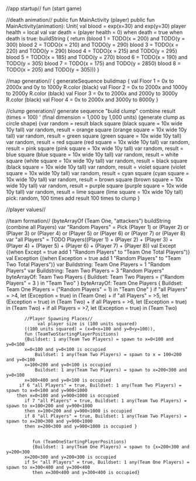 //app startup//
fun (start game)


//death animation//
public fun MainActivity (player)
public fun MainActivity(animation): Unit{
   val blood = exp(x=30) and exp(y=30)
   player health = local val
   var death = (player health = 0)
   when death = true
   when death is true: buildString {
       return (blood 1 = TODO(x = 200) and TODO(y = 300)
       blood 2 =  TODO(x = 210) and TODO(y = 290)
       blood 3 =   TODO(x = 220) and TODO(y = 290)
       blood 4 =  TODO(x = 215) and TODO(y = 295)
       blood 5 =  TODO(x = 185) and TODO(y = 270)
       blood 6 = TODO(x = 190) and TODO(y = 305)
       blood 7 =  TODO(x = 175) and TODO(y = 2850)
       blood 8 =  TODO(x = 205) and TODO(y = 305)))
   }


//map generation// 
{
   generateSequence bulidmap
           {
               val Floor 1 = 0x to 2000x and 0y to 1000y R.color (black)
               val Floor 2 = 0x to 2000x and 1000y to 2000y R.color (black)
               val Floor 3 = 0x to 2000x and 2000y to 3000y R.color (black)
               val Floor 4 = 0x to 2000x and 3000y to 8000y
           }


//clump generation//
   generate sequence "build clump"
       combine result (times = 100) '
       (final dimension = 1,000 by 1,000 units)
       (generate clump as circle shape)
       {var random = result black square
       (black square = 10x wide 10y tall)
       var random, result = orange square
       (orange square = 10x wide 10y tall)
       var random, result = green square
       (green square = 10x wide 10y tall)
       var random, result = red square
       (red square = 10x wide 10y tall)
       var random, result = pink square
       (pink square = 10x wide 10y tall)
       var random, result = blue square
       (blue square = 10x wide 10y tall)
       var random, result = white square
       (white square = 10x wide 10y tall)
       var random, result = black square
       (black square = 10x wide 10y tall)
       var random, result = violet square
       (violet square = 10x wide 10y tall)
       var random, result = cyan square
       (cyan square = 10x wide 10y tall)
       var random, result = brown square
       (brown square = 10x wide 10y tall)
       var random, result = purple square
       (purple square = 10x wide 10y tall)
       var random, result = lime square
       (lime square = 10x wide 10y tall)
       pick: random, 100 times
       add result 100 times to clump
   }


//player values// 


//team formation//
       {byteArrayOf (Team One, "attackers")
              buildString (combine all Players)
           var "Random Players" = Pick (Player 1) or (Player 2) or (Player 3) or (Player 4) or (Player 5) or (Player 6) or (Player 7) or (Player 8)
           var "all Players" = TODO Players((Player 1) + (Player 2) + (Player 3) + (Player 4) + (Player 5) + (Player 6) + (Player 7) + (Player 8))
           val Except
           {(when Except = true
           add 1 "Random Players" to "Team One Total Players")}
           val Exception
           {(when Exception = true
           add 1 "Random Players" to "Team Two Total Players")}
          var Buildstring: Team One Players = 1 "Random Players"
           var Buildstring: Team Two Players = 3 "Random Players"
           byteArrayOf: Team Two Players
           {
               Buildset: Team Two Players = ("Random Players" = 3 ) in "Team Two"
           }
           byteArrayOf: Team One Players
           {
               Buildset: Team One Players = ("Random Players" = 1) in "Team One"
           }
           if "all Players" = >4, let (Exception = true) in (Team One)
           +
           if "all Players" = >5, let (Exception = true) in (Team Two)
           +
           if all Players = >6, let (Exception = true) in (Team Two)
           +
           if all Players = >7, let (Exception = true) in (Team Two)


           //Player Spawning Places//
                val player size is (100 units squared)
           ((100 units squared) = (x=0<x=100 and y=0<y=100)),
           fun (TeamTwoStartingPlayerPositions)
           {Buildset: 1 any(Team Two Players) = spawn to x=0<100 and y=0<100
           x=0<100 and y=0<100 is occupied
               Buildset: 1 any(Team Two Players) = spawn to x = 100<200 and y=0<100
           x=100<200 and y=0<100 is occupied
               Buildset: 1 any(Team Two Players) = spawn to x=200<300 and y=0<100
           x=300<400 and y=0<100 is occupied
         if 6 "all Players" = true, Buildset: 1 any(Team Two Players) = spawn to x=0<100 and y=900<1000
        then x=0<100 and y=900<1000 is occupied
           if 7 "all Players" = true, Buildset: 1 any(Team Two Players) = spawn to x=100<200 and y=900<1000
           then x=100<200 and y=900<1000 is occupied
           if 8 "all Players" = true, Buildset: 1 any(Team Two Players) = spawn to x=200<300 and y=900<1000
           then x=200<300 and y=900<1000 is occupied }


              fun (TeamOneStartingPlayerPositions)
              {Buildset: 1 any(Team One Players) = spawn to {x=200<300 and y=200<300
           x=200<300 and y=200<300 is occupied
           if 5< "all Players" = true, Buildset: 1 any(Team One Players) = spawn to x=300<400 and y=300<400
              then x=300<400 and y=300<400 is occupied}

